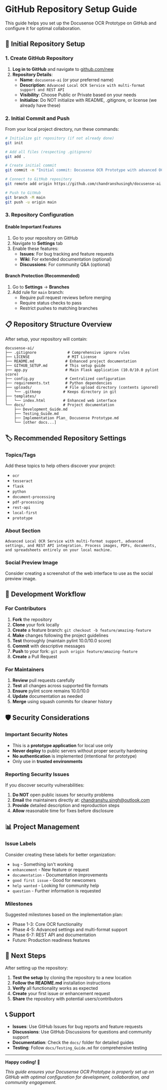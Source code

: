 # GitHub Repository Setup Guide

This guide helps you set up the Docusense OCR Prototype on GitHub and configure it for optimal collaboration.

## 🚀 Initial Repository Setup

### 1. Create GitHub Repository

1. **Log in to GitHub** and navigate to [github.com/new](https://github.com/new)
2. **Repository Details**:
   - **Name**: `docusense-ai` (or your preferred name)
   - **Description**: `Advanced Local OCR Service with multi-format support and REST API`
   - **Visibility**: Choose Public or Private based on your needs
   - **Initialize**: Do NOT initialize with README, .gitignore, or license (we already have these)

### 2. Initial Commit and Push

From your local project directory, run these commands:

```bash
# Initialize git repository (if not already done)
git init

# Add all files (respecting .gitignore)
git add .

# Create initial commit
git commit -m "Initial commit: Docusense OCR Prototype with advanced OCR settings and REST API"

# Connect to GitHub repository 
git remote add origin https://github.com/chandranshusingh/docusense-ai.git

# Push to GitHub
git branch -M main
git push -u origin main
```

### 3. Repository Configuration

#### Enable Important Features
1. Go to your repository on GitHub
2. Navigate to **Settings** tab
3. Enable these features:
   - **Issues**: For bug tracking and feature requests
   - **Wiki**: For extended documentation (optional)
   - **Discussions**: For community Q&A (optional)

#### Branch Protection (Recommended)
1. Go to **Settings** → **Branches**
2. Add rule for `main` branch:
   - Require pull request reviews before merging
   - Require status checks to pass
   - Restrict pushes to matching branches

## 📋 Repository Structure Overview

After setup, your repository will contain:

```
docusense-ai/
├── .gitignore              # Comprehensive ignore rules
├── LICENSE                 # MIT License
├── README.md              # Enhanced project documentation
├── GITHUB_SETUP.md        # This setup guide
├── app.py                 # Main Flask application (10.0/10.0 pylint score)
├── config.py              # Centralized configuration
├── requirements.txt       # Python dependencies
├── uploads/               # File upload directory (contents ignored)
│   └── .gitkeep          # Keeps directory in git
├── templates/
│   └── index.html        # Enhanced web interface
└── docs/                 # Project documentation
    ├── Development_Guide.md
    ├── Testing_Guide.md
    ├── Implementation Plan_ Docusense Prototype.md
    └── [other docs...]
```

## 🏷️ Recommended Repository Settings

### Topics/Tags
Add these topics to help others discover your project:
- `ocr`
- `tesseract`
- `flask`
- `python`
- `document-processing`
- `pdf-processing`
- `rest-api`
- `local-first`
- `prototype`

### About Section
```
Advanced Local OCR Service with multi-format support, advanced settings, and REST API integration. Process images, PDFs, documents, and spreadsheets entirely on your local machine.
```

### Social Preview Image
Consider creating a screenshot of the web interface to use as the social preview image.

## 🔧 Development Workflow

### For Contributors
1. **Fork** the repository
2. **Clone** your fork locally
3. **Create** a feature branch: `git checkout -b feature/amazing-feature`
4. **Make** changes following the project guidelines
5. **Test** thoroughly (maintain pylint 10.0/10.0 score)
6. **Commit** with descriptive messages
7. **Push** to your fork: `git push origin feature/amazing-feature`
8. **Create** a Pull Request

### For Maintainers
1. **Review** pull requests carefully
2. **Test** all changes across supported file formats
3. **Ensure** pylint score remains 10.0/10.0
4. **Update** documentation as needed
5. **Merge** using squash commits for cleaner history

## 🛡️ Security Considerations

### Important Security Notes
- This is a **prototype application** for local use only
- **Never deploy** to public servers without proper security hardening
- **No authentication** is implemented (intentional for prototype)
- Only use in **trusted environments**

### Reporting Security Issues
If you discover security vulnerabilities:
1. **Do NOT** open public issues for security problems
2. **Email** the maintainers directly at: chandranshu.singh@outlook.com
3. **Provide** detailed description and reproduction steps
4. **Allow** reasonable time for fixes before disclosure

## 📊 Project Management

### Issue Labels
Consider creating these labels for better organization:
- `bug` - Something isn't working
- `enhancement` - New feature or request
- `documentation` - Documentation improvements
- `good first issue` - Good for newcomers
- `help wanted` - Looking for community help
- `question` - Further information is requested

### Milestones
Suggested milestones based on the implementation plan:
- Phase 1-3: Core OCR functionality
- Phase 4-5: Advanced settings and multi-format support
- Phase 6-7: REST API and documentation
- Future: Production readiness features

## 🎯 Next Steps

After setting up the repository:

1. **Test the setup** by cloning the repository to a new location
2. **Follow the README.md** installation instructions
3. **Verify** all functionality works as expected
4. **Create** your first issue or enhancement request
5. **Share** the repository with potential users/contributors

## 📞 Support

- **Issues**: Use GitHub Issues for bug reports and feature requests
- **Discussions**: Use GitHub Discussions for questions and community support
- **Documentation**: Check the `docs/` folder for detailed guides
- **Testing**: Follow `docs/Testing_Guide.md` for comprehensive testing

---

**Happy coding! 🚀**

*This guide ensures your Docusense OCR Prototype is properly set up on GitHub with optimal configuration for development, collaboration, and community engagement.*
